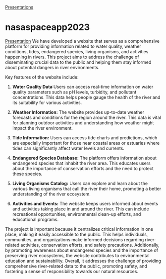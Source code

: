 
[Presentations](https://www.canva.com/design/DAFwj4_I9zk/vQCTeyhx_msaivoaGgR35Q/edit?utm_content=DAFwj4_I9zk&utm_campaign=designshare&utm_medium=link2&utm_source=sharebutton)
# nasaspaceapp2023
[Presentation](https://www.canva.com/design/DAFwj4_I9zk/vQCTeyhx_msaivoaGgR35Q/edit?utm_content=DAFwj4_I9zk&utm_campaign=designshare&utm_medium=link2&utm_source=sharebutton)
We have developed a website that serves as a comprehensive platform for providing information related to water quality, weather conditions, tides, endangered species, living organisms, and activities happening in rivers. This project aims to address the challenge of disseminating crucial data to the public and helping them stay informed about potential dangers in river environments.

Key features of the website include:

1. **Water Quality Data**:Users can access real-time information on water quality parameters such as pH levels, turbidity, and pollutant concentrations. This data helps people gauge the health of the river and its suitability for various activities.

2. **Weather Information:** The website provides up-to-date weather forecasts and conditions for the region around the river. This data is vital for planning outdoor activities and understanding how weather might impact the river environment.

3. **Tide Information:** Users can access tide charts and predictions, which are especially important for those near coastal areas or estuaries where tides can significantly affect water levels and currents.

4. **Endangered Species Database:** The platform offers information about endangered species that inhabit the river area. This educates users about the importance of conservation efforts and the need to protect these species.

5. **Living Organisms Catalog:** Users can explore and learn about the various living organisms that call the river their home, promoting a better understanding of the river ecosystem.

6. **Activities and Events:** The website keeps users informed about events and activities taking place in and around the river. This can include recreational opportunities, environmental clean-up efforts, and educational programs.

The project is important because it centralizes critical information in one place, making it easily accessible to the public. This helps individuals, communities, and organizations make informed decisions regarding river-related activities, conservation efforts, and safety precautions. Additionally, by promoting awareness about endangered species and the importance of preserving river ecosystems, the website contributes to environmental education and sustainability. Overall, it addresses the challenge of providing comprehensive river-related data to the public, promoting safety, and fostering a sense of responsibility towards our natural resources.
